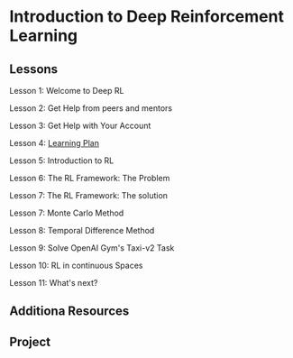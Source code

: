 # Introduction to Deep Reinforcement Learning

## Lessons
Lesson 1: Welcome to Deep RL

Lesson 2: Get Help from peers and mentors

Lesson 3: Get Help with Your Account

Lesson 4: [Learning Plan](Learning_plan)

Lesson 5: Introduction to RL

Lesson 6: The RL Framework: The Problem

Lesson 7: The RL Framework: The solution

Lesson 7: Monte Carlo Method

Lesson 8: Temporal Difference Method

Lesson 9: Solve  OpenAI Gym's Taxi-v2 Task

Lesson 10: RL in continuous Spaces

Lesson 11: What's next?


 

## Additiona Resources


## Project

